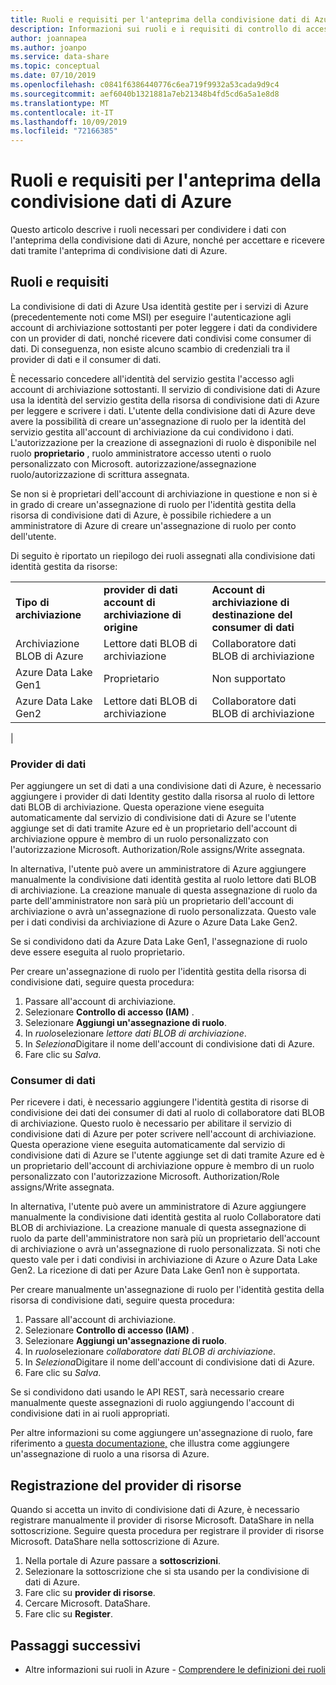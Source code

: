 ```yaml
---
title: Ruoli e requisiti per l'anteprima della condivisione dati di Azure
description: Informazioni sui ruoli e i requisiti di controllo di accesso per i provider di dati e i consumer di dati per condividere dati nell'anteprima della condivisione dati di Azure.
author: joannapea
ms.author: joanpo
ms.service: data-share
ms.topic: conceptual
ms.date: 07/10/2019
ms.openlocfilehash: c0841f6386440776c6ea719f9932a53cada9d9c4
ms.sourcegitcommit: aef6040b1321881a7eb21348b4fd5cd6a5a1e8d8
ms.translationtype: MT
ms.contentlocale: it-IT
ms.lasthandoff: 10/09/2019
ms.locfileid: "72166385"
---
```

# <a name="roles-and-requirements-for-azure-data-share-preview"></a>Ruoli e requisiti per l'anteprima della condivisione dati di Azure

Questo articolo descrive i ruoli necessari per condividere i dati con l'anteprima della condivisione dati di Azure, nonché per accettare e ricevere dati tramite l'anteprima di condivisione dati di Azure. 

## <a name="roles-and-requirements"></a>Ruoli e requisiti

La condivisione di dati di Azure Usa identità gestite per i servizi di Azure (precedentemente noti come MSI) per eseguire l'autenticazione agli account di archiviazione sottostanti per poter leggere i dati da condividere con un provider di dati, nonché ricevere dati condivisi come consumer di dati. Di conseguenza, non esiste alcuno scambio di credenziali tra il provider di dati e il consumer di dati. 

È necessario concedere all'identità del servizio gestita l'accesso agli account di archiviazione sottostanti. Il servizio di condivisione dati di Azure usa la identità del servizio gestita della risorsa di condivisione dati di Azure per leggere e scrivere i dati. L'utente della condivisione dati di Azure deve avere la possibilità di creare un'assegnazione di ruolo per la identità del servizio gestita all'account di archiviazione da cui condividono i dati. L'autorizzazione per la creazione di assegnazioni di ruolo è disponibile nel ruolo **proprietario** , ruolo amministratore accesso utenti o ruolo personalizzato con Microsoft. autorizzazione/assegnazione ruolo/autorizzazione di scrittura assegnata. 

Se non si è proprietari dell'account di archiviazione in questione e non si è in grado di creare un'assegnazione di ruolo per l'identità gestita della risorsa di condivisione dati di Azure, è possibile richiedere a un amministratore di Azure di creare un'assegnazione di ruolo per conto dell'utente. 

Di seguito è riportato un riepilogo dei ruoli assegnati alla condivisione dati identità gestita da risorse:

| |  |  |
|---|---|---|
|**Tipo di archiviazione**|**provider di dati account di archiviazione di origine**|**Account di archiviazione di destinazione del consumer di dati**|
|Archiviazione BLOB di Azure| Lettore dati BLOB di archiviazione | Collaboratore dati BLOB di archiviazione
|Azure Data Lake Gen1 | Proprietario | Non supportato
|Azure Data Lake Gen2 | Lettore dati BLOB di archiviazione | Collaboratore dati BLOB di archiviazione
|
### <a name="data-providers"></a>Provider di dati 
Per aggiungere un set di dati a una condivisione dati di Azure, è necessario aggiungere i provider di dati Identity gestito dalla risorsa al ruolo di lettore dati BLOB di archiviazione. Questa operazione viene eseguita automaticamente dal servizio di condivisione dati di Azure se l'utente aggiunge set di dati tramite Azure ed è un proprietario dell'account di archiviazione oppure è membro di un ruolo personalizzato con l'autorizzazione Microsoft. Authorization/Role assigns/Write assegnata. 

In alternativa, l'utente può avere un amministratore di Azure aggiungere manualmente la condivisione dati identità gestita al ruolo lettore dati BLOB di archiviazione. La creazione manuale di questa assegnazione di ruolo da parte dell'amministratore non sarà più un proprietario dell'account di archiviazione o avrà un'assegnazione di ruolo personalizzata. Questo vale per i dati condivisi da archiviazione di Azure o Azure Data Lake Gen2. 

Se si condividono dati da Azure Data Lake Gen1, l'assegnazione di ruolo deve essere eseguita al ruolo proprietario. 

Per creare un'assegnazione di ruolo per l'identità gestita della risorsa di condivisione dati, seguire questa procedura:

1. Passare all'account di archiviazione.
1. Selezionare **Controllo di accesso (IAM)** .
1. Selezionare **Aggiungi un'assegnazione di ruolo**.
1. In *ruolo*selezionare *lettore dati BLOB di archiviazione*.
1. In *Seleziona*Digitare il nome dell'account di condivisione dati di Azure.
1. Fare clic su *Salva*.

### <a name="data-consumers"></a>Consumer di dati
Per ricevere i dati, è necessario aggiungere l'identità gestita di risorse di condivisione dei dati dei consumer di dati al ruolo di collaboratore dati BLOB di archiviazione. Questo ruolo è necessario per abilitare il servizio di condivisione dati di Azure per poter scrivere nell'account di archiviazione. Questa operazione viene eseguita automaticamente dal servizio di condivisione dati di Azure se l'utente aggiunge set di dati tramite Azure ed è un proprietario dell'account di archiviazione oppure è membro di un ruolo personalizzato con l'autorizzazione Microsoft. Authorization/Role assigns/Write assegnata. 

In alternativa, l'utente può avere un amministratore di Azure aggiungere manualmente la condivisione dati identità gestita al ruolo Collaboratore dati BLOB di archiviazione. La creazione manuale di questa assegnazione di ruolo da parte dell'amministratore non sarà più un proprietario dell'account di archiviazione o avrà un'assegnazione di ruolo personalizzata. Si noti che questo vale per i dati condivisi in archiviazione di Azure o Azure Data Lake Gen2. La ricezione di dati per Azure Data Lake Gen1 non è supportata. 

Per creare manualmente un'assegnazione di ruolo per l'identità gestita della risorsa di condivisione dati, seguire questa procedura:

1. Passare all'account di archiviazione.
1. Selezionare **Controllo di accesso (IAM)** .
1. Selezionare **Aggiungi un'assegnazione di ruolo**.
1. In *ruolo*selezionare *collaboratore dati BLOB di archiviazione*. 
1. In *Seleziona*Digitare il nome dell'account di condivisione dati di Azure.
1. Fare clic su *Salva*.

Se si condividono dati usando le API REST, sarà necessario creare manualmente queste assegnazioni di ruolo aggiungendo l'account di condivisione dati in ai ruoli appropriati. 

Per altre informazioni su come aggiungere un'assegnazione di ruolo, fare riferimento a [questa documentazione,](https://docs.microsoft.com/azure/role-based-access-control/role-assignments-portal#add-a-role-assignment) che illustra come aggiungere un'assegnazione di ruolo a una risorsa di Azure. 

## <a name="resource-provider-registration"></a>Registrazione del provider di risorse 

Quando si accetta un invito di condivisione dati di Azure, è necessario registrare manualmente il provider di risorse Microsoft. DataShare in nella sottoscrizione. Seguire questa procedura per registrare il provider di risorse Microsoft. DataShare nella sottoscrizione di Azure. 

1. Nella portale di Azure passare a **sottoscrizioni**.
1. Selezionare la sottoscrizione che si sta usando per la condivisione di dati di Azure.
1. Fare clic su **provider di risorse**.
1. Cercare Microsoft. DataShare.
1. Fare clic su **Register**.

## <a name="next-steps"></a>Passaggi successivi

- Altre informazioni sui ruoli in Azure - [Comprendere le definizioni dei ruoli](../role-based-access-control/role-definitions.md)

